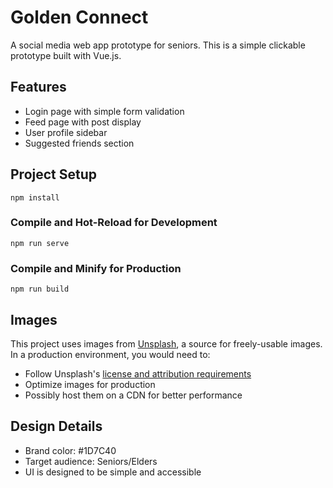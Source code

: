 # Golden Connect

A social media web app prototype for seniors. This is a simple clickable prototype built with Vue.js.

## Features

- Login page with simple form validation
- Feed page with post display
- User profile sidebar
- Suggested friends section

## Project Setup

```
npm install
```

### Compile and Hot-Reload for Development

```
npm run serve
```

### Compile and Minify for Production

```
npm run build
```

## Images

This project uses images from [Unsplash](https://unsplash.com/), a source for freely-usable images. In a production environment, you would need to:
- Follow Unsplash's [license and attribution requirements](https://unsplash.com/license)
- Optimize images for production
- Possibly host them on a CDN for better performance

## Design Details

- Brand color: #1D7C40
- Target audience: Seniors/Elders
- UI is designed to be simple and accessible 